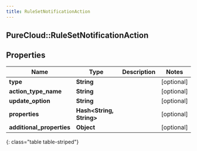 ```yaml
---
title: RuleSetNotificationAction
---
```

## PureCloud::RuleSetNotificationAction

## Properties

|Name | Type | Description | Notes|
|------------ | ------------- | ------------- | -------------|
| **type** | **String** |  | [optional] |
| **action_type_name** | **String** |  | [optional] |
| **update_option** | **String** |  | [optional] |
| **properties** | **Hash&lt;String, String&gt;** |  | [optional] |
| **additional_properties** | **Object** |  | [optional] |
{: class="table table-striped"}


